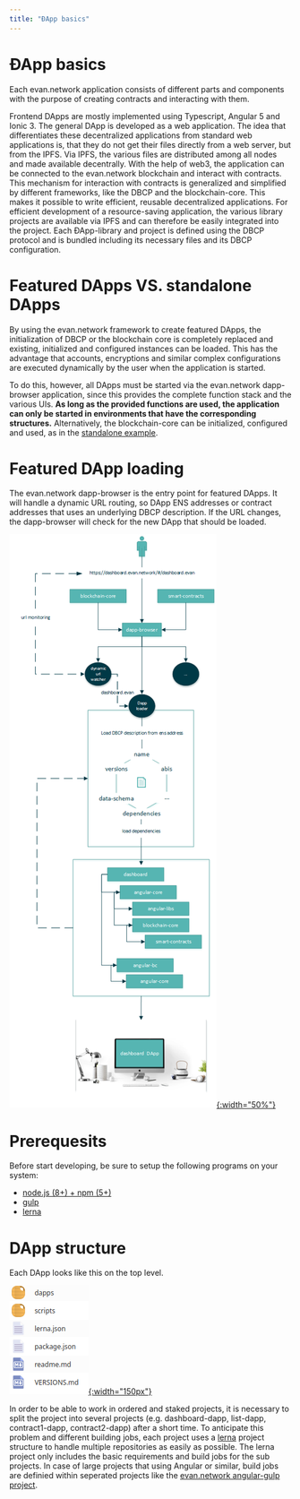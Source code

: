 ```yaml
---
title: "ÐApp basics"
---
```

# ÐApp basics
Each evan.network application consists of different parts and components with the purpose of creating
contracts and interacting with them. 

Frontend DApps are mostly implemented using Typescript, Angular 5 and Ionic 3. The general DApp is developed as a web application. The idea that differentiates these decentralized applications from standard web applications is, that they do not get their files directly from a web server, but from the IPFS. Via IPFS, the various files are distributed among all nodes and made available decentrally. With the help of web3, the application can be connected to the evan.network blockchain and interact with contracts. This mechanism for interaction with contracts is generalized and simplified by different frameworks, like the DBCP and the blockchain-core. This makes it possible to write efficient, reusable decentralized applications. For efficient development of a resource-saving application, the various library projects are available via IPFS and can therefore be easily integrated into the project. Each ÐApp-library and project is defined using the DBCP protocol and is bundled including its necessary files and its DBCP configuration.

# Featured DApps VS. standalone DApps
By using the evan.network framework to create featured DApps, the initialization of DBCP or the blockchain core is completely replaced and existing, initialized and configured instances can be loaded. This has the advantage that accounts, encryptions and similar complex configurations are executed dynamically by the user when the application is started.

To do this, however, all DApps must be started via the evan.network dapp-browser application, since this provides the complete function stack and the various UIs. **As long as the provided functions are used, the application can only be started in environments that have the corresponding structures.** Alternatively, the blockchain-core can be initialized, configured and used, as in the [standalone example](/dapps/standalone/standalone).

# Featured DApp loading
The evan.network dapp-browser is the entry point for featured DApps. It will handle a dynamic URL routing, so DApp ENS addresses or contract addresses that uses an underlying DBCP description. If the URL changes, the dapp-browser will check for the new DApp that should be loaded.

[![Finished](/public/dapps/dapp_browser.png){:width="50%"}](/public/dapps/dapp_browser.png)

# Prerequesits
Before start developing, be sure to setup the following programs on your system:
  - [node.js (8+) + npm (5+)](https://nodejs.org/en)
  - [gulp](https://github.com/gulpjs/gulp)
  - [lerna](https://github.com/lerna/lerna)

# DApp structure
Each DApp looks like this on the top level.

[![dapps-tutorial - directory](/public/dapps/hello-world/dapps-tutorial-dir-structure.png){:width="150px"}](/public/dapps/hello-world/dapps-tutorial-dir-structure.png)

In order to be able to work in ordered and staked projects, it is necessary to split the project into several projects (e.g. dashboard-dapp, list-dapp, contract1-dapp, contract2-dapp) after a short time. To anticipate this problem and different building jobs, each project uses a [lerna](https://github.com/lerna/lerna) project structure to handle multiple repositories as easily as possible. The lerna project only includes the basic requirements and build jobs for the sub projects. In case of large projects that using Angular or similar, build jobs are definied within seperated projects like the [evan.network angular-gulp project](https://github.com/evannetwork/angular-gulp).